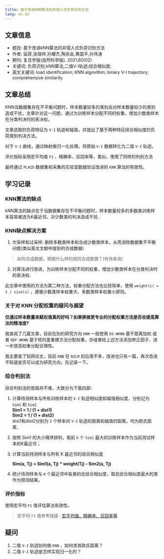 ```yaml
---
title: 基于改进kNN算法的非侵入式负荷识别方法
lang: en-US
---
```

## 文章信息
+ 题目: 基于改进kNN算法的非侵入式负荷识别方法
+ 作者: 延菲,张瑞祥,孙耀杰,陶余会,黄国平,孙伟涛
+ 期刊: 复旦学报(自然科学版). 2021,60(02)
+ 关键词: 负荷识别;kNN算法;二值V-I轨迹;综合相似度;
+ 英文关键词: load identification; KNN algovithm; binary V-I trajectory; comprehensive similarity

## 文章总结
KNN当数据集存在不平衡问题时，样本数量较多的类别会对样本数量较少的类别造成干扰，文章针对这一问题，通过为训练样本分配不同的权重，增加少数类样本在分类判决时的表决权。

文章选取的负荷特征为 `V-I` 轨迹和幅值，并提出了基于两种特征综合相似度的负荷类别判决方法。

对于 `V-I` 曲线，通过映射做归一化处理，将原始 `V-I` 数据转化为二值 `V-I` 轨迹。

评价指标采用宏平均值 `F1` 、精确率、召回率等，类似[]()，使用了同样的判别方法

最终通过 `PLAID` 数据集和采集的实验室数据验证改进的 `KNN` 算法的有效性。

## 学习记录

### KNN算法的缺点
kNN算法的缺点在于当数据集存在不平衡问题时，样本数量较多的多数类训练样本容易被选为K最近邻，对少数类的判决造成干扰．
### KNN缺点解决方案
1. 欠采样和过采样: 删除多数类样本和合成少数类样本，从而消除数据集不平衡问题(类似英文文献中提到的合成数据)
> 如何合成数据，根据什么样的规则合成数据？(有待查询)

2. 对算法进行改进，为训练样本分配不同的权重，增加少数类样本在分类判决时的表决权．
    
此文章中使用的方法为第二种方法，权重分配方法也比较简单，使用 `weight(i) = 1 / size(i)` ，遵循少数类样本权重大、多数类样本权重小原则。

### 关于对 KNN 分配权重的疑问与展望
**仅通过样本数量来赋权值真的好吗？如果换做更专业的分配权重方法是否会提高算法的精准度?**

我查阅了几篇文章，目前在别的研究方向 `KNN` 一般使用 `DS-WKNN` 基于距离加权 或者 `KDF-WKNN` 基于核的差重建方法分配权重，亦或者给上述方法添加修正因子，进一步提高权重分配合理性。

我主要查了知网论文，目前 `KNN` 在 `NILM` 的应用不多，改进也只有一篇，再次改进不知道是否可以成为研究方向，先记录一下。

### 综合判别法
综合判别法的思路并不难，大致分为下面四部:
1. 计算待测样本与所有训练样本的 `V-I` 轨迹相似度和幅值相似度，分别记为 `Sim1` 和 `Sim2`
   <br>**Sim1 = 1 / (1 + dist1)**<br>
   **Sim2 = 1 / (1 + dist2)**<br>
   dist1和dist2分别为 `2` 个样本间 `V-I` 轨迹的距离和幅值的距离，均为欧氏距离．
2. 按照 Sim1 的大小降序排列，取前 `K` 个 `Sim1` 最大的训练样本作为当前测试样本的K最近邻；
3. 计算当前待测样本与所有 K 最近邻的综合相似度
   
   **Sim(a, Tj) = Sim1(a, Tj) * weight(Tj) - Sim2(a, Tj)**
4. 统计待测样本与 `K` 个最近邻中各类的总综合相似度，取总综合相似度最大的类作为预测结果。

### 评价指标
使用宏平均 `F1` 值评估算法有效性。 
> 宏平均 `F1` 值参考链接 : [宏平均值、精确率、召回率等](../knowledge/TPFPFNTNF1.md)


## 疑问
1. 二值 `V-I` 轨迹如何做 `KNN` ，如何求其欧氏距离？
2. 二值 `V-I` 轨迹是怎样实现归一化的？